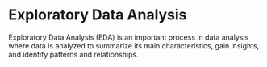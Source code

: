 # Exploratory Data Analysis

Exploratory Data Analysis (EDA) is an important process in data analysis where data is analyzed to summarize its main characteristics, gain insights, and identify patterns and relationships.